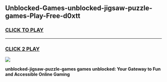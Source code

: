 
## Unblocked-Games-unblocked-jigsaw-puzzle-games-Play-Free-d0xtt
<h3>
<a href="https://premium76.site?title=unblocked-jigsaw-puzzle-games&ref=10A">CLICK TO PLAY</a></h3>
<hr>

<h3>
<a href="https://premium76.site?title=unblocked-jigsaw-puzzle-games&ref=10A">CLICK 2 PLAY</a>
  
</h3>

<a href="https://premium76.site?title=unblocked-jigsaw-puzzle-games&ref=10A"><img src="https://clearcache.store/games.png"></a>


**unblocked-jigsaw-puzzle-games games unblocked: Your Gateway to Fun and Accessible Online Gaming**

